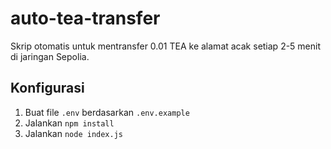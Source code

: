 # auto-tea-transfer

Skrip otomatis untuk mentransfer 0.01 TEA ke alamat acak setiap 2-5 menit di jaringan Sepolia.

## Konfigurasi
1. Buat file `.env` berdasarkan `.env.example`
2. Jalankan `npm install`
3. Jalankan `node index.js`

